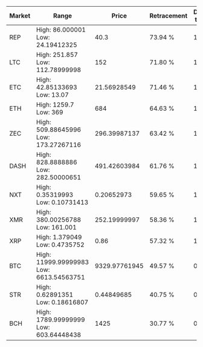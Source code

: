 | Market | Range | Price| Retracement | Doubles to 50% |
| --- | --- | --- | --- | --- |
| REP | High: 86.000001<br />Low: 24.19412325 | 40.3 | 73.94 % | 1.37 |
| LTC | High: 251.857<br />Low: 112.78999998 | 152 | 71.80 % | 1.20 |
| ETC | High: 42.85133693<br />Low: 13.07 | 21.56928549 | 71.46 % | 1.30 |
| ETH | High: 1259.7<br />Low: 369 | 684 | 64.63 % | 1.19 |
| ZEC | High: 509.88645996<br />Low: 173.27267116 | 296.39987137 | 63.42 % | 1.15 |
| DASH | High: 828.8888886<br />Low: 282.50000651 | 491.42603984 | 61.76 % | 1.13 |
| NXT | High: 0.35319993<br />Low: 0.10731413 | 0.20652973 | 59.65 % | 1.11 |
| XMR | High: 380.00256788<br />Low: 161.001 | 252.19999997 | 58.36 % | 1.07 |
| XRP | High: 1.379049<br />Low: 0.4735752 | 0.86 | 57.32 % | 1.08 |
| BTC | High: 11999.99999983<br />Low: 6613.54563751 | 9329.97761945 | 49.57 % | 0.00 |
| STR | High: 0.62891351<br />Low: 0.18616807 | 0.44849685 | 40.75 % | 0.00 |
| BCH | High: 1789.99999999<br />Low: 603.64448438 | 1425 | 30.77 % | 0.00 |
